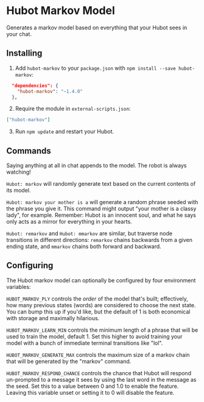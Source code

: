 # Hubot Markov Model

Generates a markov model based on everything that your Hubot sees in your
chat.

## Installing

1. Add `hubot-markov` to your `package.json` with `npm install --save hubot-markov`:

```json
  "dependencies": {
    "hubot-markov": "~1.4.0"
  },
```

2. Require the module in `external-scripts.json`:

```json
["hubot-markov"]
```

3. Run `npm update` and restart your Hubot.

## Commands

Saying anything at all in chat appends to the model. The robot is always
watching!

`Hubot: markov` will randomly generate text based on the current contents of
its model.

`Hubot: markov your mother is a` will generate a random phrase seeded with
the phrase you give it. This command might output "your mother is a classy
lady", for example. Remember: Hubot is an innocent soul, and what he says
only acts as a mirror for everything in your hearts.

`Hubot: remarkov` and `Hubot: mmarkov` are similar, but traverse node transitions in different directions: `remarkov` chains backwards from a given ending state, and `mmarkov` chains both forward and backward.

## Configuring

The Hubot markov model can optionally be configured by four environment
variables:

`HUBOT_MARKOV_PLY` controls the *order* of the model that's built; effectively,
how many previous states (words) are considered to choose the next state. You
can bump this up if you'd like, but the default of 1 is both economical with
storage and maximally hilarious.

`HUBOT_MARKOV_LEARN_MIN` controls the minimum length of a phrase that will
be used to train the model, default 1. Set this higher to avoid training your
model with a bunch of immediate terminal transitions like "lol".

`HUBOT_MARKOV_GENERATE_MAX` controls the maximum size of a markov chain that will be
generated by the "markov" command.

`HUBOT_MARKOV_RESPOND_CHANCE` controls the chance that Hubot will respond
un-prompted to a message it sees by using the last word in the message as the
seed. Set this to a value between 0 and 1.0 to enable the feature. Leaving this
variable unset or setting it to 0 will disable the feature.
